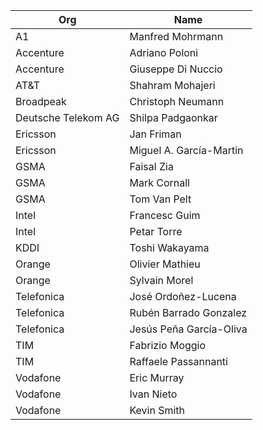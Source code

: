 | Org                    | Name                                                |
| -----------------------| ----------------------------------------------------|
| A1 | Manfred Mohrmann |
| Accenture | Adriano Poloni|
| Accenture | Giuseppe Di Nuccio|
| AT&T | Shahram Mohajeri|
| Broadpeak | Christoph Neumann |
| Deutsche Telekom AG | Shilpa Padgaonkar |
| Ericsson | Jan Friman |
| Ericsson | Miguel A. García-Martin |
| GSMA | Faisal Zia |
| GSMA | Mark Cornall |
| GSMA | Tom Van Pelt |
| Intel | Francesc Guim |
| Intel | Petar Torre |
| KDDI | Toshi Wakayama |
| Orange | Olivier Mathieu |
| Orange | Sylvain Morel|
| Telefonica | José Ordoñez-Lucena |
| Telefonica | Rubén Barrado Gonzalez |
| Telefonica | Jesús Peña García-Oliva |
| TIM | Fabrizio Moggio|
| TIM | Raffaele Passannanti|
| Vodafone | Eric Murray |
| Vodafone | Ivan Nieto|
| Vodafone | Kevin Smith|
